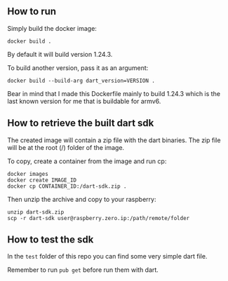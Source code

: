 ## How to run

Simply build the docker image:
```
docker build .
```

By default it will build version 1.24.3.

To build another version, pass it as an argument:
```
docker build --build-arg dart_version=VERSION .
```

Bear in mind that I made this Dockerfile mainly to build 1.24.3 which is the last known version for me that is buildable for armv6.

## How to retrieve the built dart sdk

The created image will contain a zip file with the dart binaries. The zip file will be at the root (/) folder of the image.

To copy, create a container from the image and run cp:
```
docker images
docker create IMAGE_ID
docker cp CONTAINER_ID:/dart-sdk.zip .
```

Then unzip the archive and copy to your raspberry:
```
unzip dart-sdk.zip
scp -r dart-sdk user@raspberry.zero.ip:/path/remote/folder 
```

## How to test the sdk

In the `test` folder of this repo you can find some very simple dart file.

Remember to run `pub get` before run them with dart.

